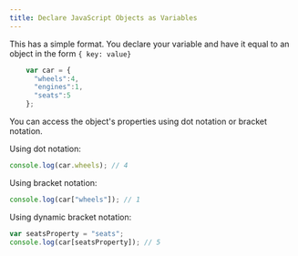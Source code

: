 ```yaml
---
title: Declare JavaScript Objects as Variables
---
```

This has a simple format. You declare your variable and have it equal to an object in the form `{ key: value}`

```js
    var car = {
      "wheels":4,
      "engines":1,
      "seats":5
    };
```

You can access the object's properties using dot notation or bracket notation.

Using dot notation:

```javascript
console.log(car.wheels); // 4
```

Using bracket notation:
```javascript
console.log(car["wheels"]); // 1
```

Using dynamic bracket notation:
```javascript
var seatsProperty = "seats";
console.log(car[seatsProperty]); // 5
```
